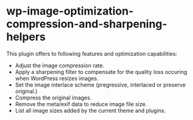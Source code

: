 # wp-image-optimization-compression-and-sharpening-helpers
This plugin offers to following features and optimization capabilities:
- Adjust the image compression rate.
- Apply a sharpening filter to compensate for the quality loss occuring when WordPress resizes images.
- Set the image interlace scheme (pregressive, interlaced or preserve original.)
- Compress the original images.
- Remove the meta/exif data to reduce image file size.
- List all image sizes added by the current theme and plugins.
